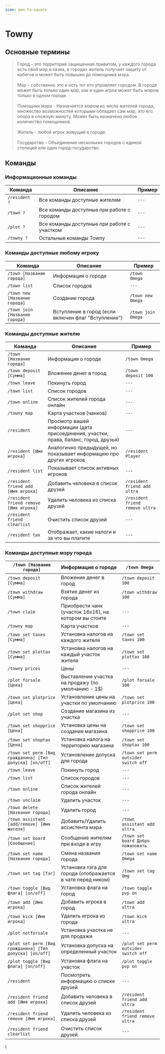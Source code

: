 ```yaml
---
icon: pen-to-square
---
```


# Towny

## **Основные термины**

> Город - это территория защищенная приватом, у каждого города есть свой мэр и казна, в городах житель получает защиту от набегов и может быть повышен до помощника мэра.                                      \
> \
> Мэр - собственно это и есть тот кто управляет городом. В городе может быть только один мэр, как и один игрок может быть мэром только в одном городе.\
> \
> Помощник мэра - Назначается мэром из числа жителей города, множество возможностей которыми обладает сам мэр, это его опора в сложную минуту. Может быть назначено любое количество помощников.\
> \
> Житель - любой игрок живущий в городе.\
> \
> Государство - Объединение нескольких городов с единой столицей или один город-государство.

## Команды <a href="#komandy" id="komandy"></a>

### **Информационные команды**

| Команда       | Описание                                    | Пример |
| ------------- | ------------------------------------------- | ------ |
| `/resident ?` | Все команды доступные жителям               | `---`  |
| `/town ?`     | Все команды доступные при работе с городом  | `---`  |
| `/plot ?`     | Все команды доступные при работе с участком | `---`  |
| `/towny ?`    | Остальные команды Towny                     | `---`  |

### Команды доступные любому игроку <a href="#komandy-dostupnye-lyubomu-igroku" id="komandy-dostupnye-lyubomu-igroku"></a>

| **Команда**                    | **Описание**                                        | **Пример**         |
| ------------------------------ | --------------------------------------------------- | ------------------ |
| `/town [Название города]`      | Информация о городе                                 | `/town Omega`      |
| `/town list`                   | Список городов                                      | `---`              |
| `/town new [Название города]`  | Создание города                                     | `/town new Omega`  |
| `/town join [Название города]` | Вступление в город (если включен флаг "Вступление") | `/town join Omega` |

### Команды доступные жителю <a href="#komandy-dostupnye-zhitelyu" id="komandy-dostupnye-zhitelyu"></a>

| **Команда**                            | **Описание**                                                                          | **Пример**                      |
| -------------------------------------- | ------------------------------------------------------------------------------------- | ------------------------------- |
| `/town [Название города]`              | Информация о городе                                                                   | `/town Omega`                   |
| `/town deposit [Сумма]`                | Вложение денег в город                                                                | `/town deposit 100`             |
| `/town leave`                          | Покинуть город                                                                        | `---`                           |
| `/town list`                           | Список городов                                                                        | `---`                           |
| `/town online`                         | Список жителей города онлайн                                                          | `---`                           |
| `/towny map`                           | Карта участков (чанков)                                                               | `---`                           |
| `/resident`                            | Просмотр вашей информации (дата присоединения, участки, права, баланс, город, друзья) | `---`                           |
| `/resident [Имя игрока]`               | Аналогично предыдущей, но показывает информацию про других игроков                    | `/resident Player`              |
| `/resident list`                       | Показывает список активных игроков                                                    | `---`                           |
| `/resident friend add [Имя игрока]`    | Добавить человека в список друзей                                                     | `/resident friend add ultra`    |
| `/resident friend remove [Имя игрока]` | Удалить человека из списка друзей                                                     | `/resident friend remove ultra` |
| `/resident friend clearlist`           | Очистить список друзей                                                                | `---`                           |
| `/resident tax`                        | Отображает, какие налоги и за что вы платите                                          | `---`                           |

### Команды доступные мэру города

| `/town [Название города]`                                | Информация о городе                                         | `/town Omega`                        |
| -------------------------------------------------------- | ----------------------------------------------------------- | ------------------------------------ |
| `/town deposit [Сумма]`                                  | Вложение денег в город                                      | `/town deposit 100`                  |
| `/town withdraw [Сумма]`                                 | Взятие денег из города                                      | `/town withdraw 100`                 |
| `/town claim`                                            | Приобрести чанк (участок 16x16), на котором вы стоите       | `---`                                |
| `/towny map`                                             | Карта участков                                              | `---`                                |
| `/town set taxes [Сумма]`                                | Установка налогов на каждого жителя                         | `/town set taxes 100`                |
| `/town set plottax [Сумма]`                              | Установка налогов на каждый участок жителя                  | `/town set plottax 100`              |
| `/towny prices`                                          | Цены                                                        | `---`                                |
| `/plot forsale [Цена]`                                   | Выставление участка на продажу (по умолчанию - 1$)          | `/plot forsale 100`                  |
| `/town set plotprice [Цена]`                             | Установление цены на участки по умолчанию                   | `/town set plotprice 100`            |
| `/plot set shop`                                         | Создание магазина из участка                                | `---`                                |
| `/town set shopprice [Цена]`                             | Установка цены на создание магазина                         | `/town set shopprice 100`            |
| `/town set shoptax [Цена]`                               | Установка налога на территорию магазина                     | `/town set shoptax 100`              |
| `/town set perm [Вид гражданина] [Тип допуска] [on/off]` | Установление допуска для города                             | `/town set perm outsider switch off` |
| `/town leave`                                            | Покинуть город                                              | `---`                                |
| `/town list`                                             | Список городов                                              | `---`                                |
| `/town online`                                           | Список жителей города онлайн                                | `---`                                |
| `/town unclaim`                                          | Удалить участок                                             | `---`                                |
| `/town delete [Название города]`                         | Удалить город                                               | `---`                                |
| `/town assistant [add/remove] [Имя жителя]`              | Добавить/Удалить ассистента мэра                            | `/town assistant add ultra`          |
| `/town set board [Сообщение]`                            | Сообщение жителям при входе в игру                          | `/town set board Добро пожаловать`   |
| `/town set name [Название города]`                       | Смена названия города                                       | `/town set name Omega`               |
| `/town set tag [Тэг]`                                    | Установка тэга для города (отображается в чате перед ником) | `/town set tag Omg`                  |
| `/town toggle [Вид флага] [on/off]`                      | Установка флага на город                                    | `/town toggle pvp on`                |
| `/town add [Имя игрока]`                                 | Добавить игрока в город                                     | `/town add ultra`                    |
| `/town kick [Имя игрока]`                                | Удалить игрока из города                                    | `/town kick ultra`                   |
| `/plot notforsale`                                       | Установка участка не для продажи                            | `---`                                |
| `/plot set perm [Вид гражданина] [Тип допуска] [on/off]` | Установка допуска на определенный участок                   | `/plot set perm outsider switch off` |
| `/plot toggle [Вид флага] [on/off]`                      | Установка флага на участок                                  | `/plot toggle pvp on`                |
| `/resident`                                              | Посмотреть информацию о списке друзей                       | `---`                                |
| `/resident friend add [Имя игрока]`                      | Добавить человека в список друзей                           | `/resident friend add ultra`         |
| `/resident friend remove [Имя игрока]`                   | Удалить человека из списка друзей                           | `/resident friend remove ultra`      |
| `/resident friend clearlist`                             | Очистить список друзей                                      | `---`                                |

\

